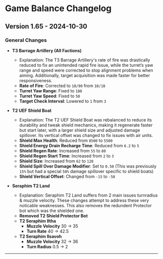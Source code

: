 # Game Balance Changelog

## Version 1.65 - 2024-10-30
### General Changes
- **T3 Barrage Artillery (All Factions)**
    - Explanation: The T3 Barrage Artillery's rate of fire was drastically reduced to fix an unintended rapid fire issue, while the turret’s yaw range and speed were corrected to stop alignment problems when aiming. Additionally, target acquisition was made faster for better responsiveness.
  - **Rate of Fire**: Corrected to `10/90` from `10/10`
  - **Turret Yaw Range**: Fixed to `180`
  - **Turret Yaw Speed**: Fixed to `50`
  - **Target Check Interval**: Lowered to `1` from `3`

- **T2 UEF Shield Boat**
    - Explanation: The T2 UEF Shield Boat was rebalanced to reduce its durability and tweak shield mechanics, making it regenerate faster but start later, with a larger shield size and adjusted damage spillover. Its vertical offset was changed to fix issues with air units.
  - **Shield Max Health**: Reduced from `8500` to `5500`
  - **Shield Energy Drain Recharge Time**: Reduced from `6.2` to `5`
  - **Shield Regen Rate**: Increased from `55` to `80`
  - **Shield Regen Start Time**: Increased from `2` to `3`
  - **Shield Size**: Increased from `62` to `120`
  - **Shield Spill Over Damage Modifier**: Set to `0.50` (This was previously `15%` but had a special `50%` damage spillover specific to shield boats)
  - **Shield Vertical Offset**: Changed from `-15` to `-50`

- **Seraphim T2 Land**
    - Explanation: Seraphim T2 Land suffers from 2 main issues turnradius & muzzle velocity. These changes attempt to address these very noticable weaknesses. This also removes the redundent Protector bot which was the shielded one.
  - **Removed T2 Shield Protector Bot**
  - **T2 Seraphim Iltha**
    - **Muzzle Velocity** 30 -> 35
    - **Turn Rate** 40 -> 42.5
  - **T2 Seraphim Ilsavoh**
    - **Muzzle Velocity** 32 -> 36
    - **Turn Radius** 0.5 -> 2

---